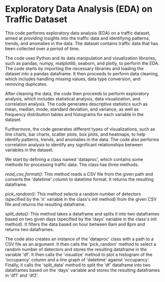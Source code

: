#  Exploratory Data Analysis (EDA) on Traffic Dataset

This code performs exploratory data analysis (EDA) on a traffic dataset, aimed at providing insights into the traffic data and identifying patterns, trends, and anomalies in the data. The dataset contains traffic data that has been collected over a period of time.

The code uses Python and its data manipulation and visualization libraries, such as pandas, numpy, matplotlib, seaborn, and plotly, to perform the EDA. The code starts by importing the necessary libraries and loading the dataset into a pandas dataframe. It then proceeds to perform data cleaning, which includes handling missing values, data type conversion, and removing duplicates.

After cleaning the data, the code then proceeds to perform exploratory analysis, which includes statistical analysis, data visualization, and correlation analysis. The code generates descriptive statistics such as mean, median, mode, standard deviation, and variance, as well as frequency distribution tables and histograms for each variable in the dataset.

Furthermore, the code generates different types of visualizations, such as line charts, bar charts, scatter plots, box plots, and heatmaps, to help identify patterns, trends, and anomalies in the data. The code also performs correlation analysis to identify any significant relationships between variables in the dataset.


We start by defining a class named 'dataproc', which contains some methods for processing traffic data. The class has three methods:

*read_csv_format()*: This method reads a CSV file from the given path and converts the 'datetime' column to datetime format. It returns the resulting dataframe.

*pick_random()*: This method selects a random number of detectors (specified by the 'n' variable in the class's init method) from the given CSV file and returns the resulting dataframe.

*split_data()*: This method takes a dataframe and splits it into two dataframes based on two given days (specified by the 'days' variable in the class's init method). It filters the data based on hour between 6am and 8pm and returns two dataframes.

The code also creates an instance of the 'dataproc' class with a path to a CSV file as an argument. It then calls the 'pick_random' method to select a random number of detectors and stores the resulting dataframe in the variable 'df'. It then calls the 'visualize' method to plot a histogram of the 'occupancy' column and a line graph of 'datetime' against 'occupancy'. Finally, it calls the 'split_data' method to split the 'df' dataframe into two dataframes based on the 'days' variable and stores the resulting dataframes in 'df1' and 'df2'.


